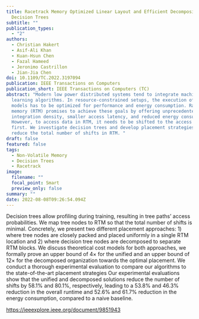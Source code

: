```yaml
---
title: Racetrack Memory Optimized Linear Layout and Efficient Decomposition of
  Decision Trees
subtitle: ""
publication_types:
  - "2"
authors:
  - Christian Hakert
  - Asif-Ali Khan
  - Kuan-Hsun Chen
  - Fazal Hameed
  - Jeronimo Castrillon
  - Jian-Jia Chen
doi: 10.1109/TC.2022.3197094
publication: IEEE Transactions on Computers
publication_short: IEEE Transactions on Computers (TC)
abstract: "Modern low power distributed systems tend to integrate machine
  learning algorithms. In resource-constrained setups, the execution of the
  models has to be optimized for performance and energy consumption. Racetrack
  memory (RTM) promises to achieve these goals by offering unprecedented
  integration density, smaller access latency, and reduced energy consumption.
  However, to access data in RTM, it needs to be shifted to the access port
  first. We investigate decision trees and develop placement strategies to
  reduce the total number of shifts in RTM. "
draft: false
featured: false
tags:
  - Non-Volatile Memory
  - Decision Trees
  - Racetrack
image:
  filename: ""
  focal_point: Smart
  preview_only: false
summary: ""
date: 2022-08-08T09:26:54.094Z
---
```

Decision trees allow profiling during training, resulting in tree paths’ access probabilities. We map tree nodes to RTM so that the total number of shifts is minimal. Concretely, we present two different placement approaches: 1) where tree nodes are closely packed and placed uniformly in a single RTM location and 2) where decision tree nodes are decomposed to separate RTM blocks. We discuss theoretical cost models for both approaches, we formally prove an upper bound of 4× for the unified and an upper bound of 12× for the decomposed organization towards the optimal placement. We conduct a thorough experimental evaluation to compare our algorithms to the state-of-the-art placement strategies Our experimental evaluations show that the unified and decomposed solutions reduce the number of shifts by 58.1% and 80.1%, respectively, leading to a 53.8% and 46.3% reduction in the overall runtime and 52.6% and 61.7% reduction in the energy consumption, compared to a naive baseline.

<https://ieeexplore.ieee.org/document/9851943>